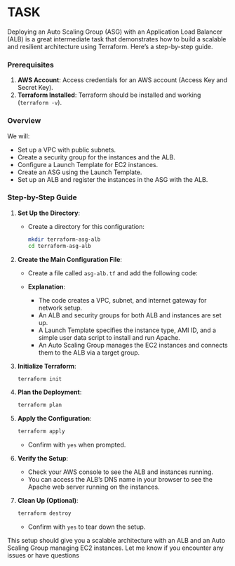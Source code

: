# TASK
Deploying an Auto Scaling Group (ASG) with an Application Load Balancer (ALB) is a great intermediate task that demonstrates how to build a scalable and resilient architecture using Terraform. Here’s a step-by-step guide.

### Prerequisites
1. **AWS Account**: Access credentials for an AWS account (Access Key and Secret Key).
2. **Terraform Installed**: Terraform should be installed and working (`terraform -v`).

### Overview
We will:
- Set up a VPC with public subnets.
- Create a security group for the instances and the ALB.
- Configure a Launch Template for EC2 instances.
- Create an ASG using the Launch Template.
- Set up an ALB and register the instances in the ASG with the ALB.

### Step-by-Step Guide

1. **Set Up the Directory**:
   - Create a directory for this configuration:
     ```bash
     mkdir terraform-asg-alb
     cd terraform-asg-alb
     ```

2. **Create the Main Configuration File**:
   - Create a file called `asg-alb.tf` and add the following code:

   - **Explanation**:
     - The code creates a VPC, subnet, and internet gateway for network setup.
     - An ALB and security groups for both ALB and instances are set up.
     - A Launch Template specifies the instance type, AMI ID, and a simple user data script to install and run Apache.
     - An Auto Scaling Group manages the EC2 instances and connects them to the ALB via a target group.

3. **Initialize Terraform**:
   ```bash
   terraform init
   ```

4. **Plan the Deployment**:
   ```bash
   terraform plan
   ```

5. **Apply the Configuration**:
   ```bash
   terraform apply
   ```
   - Confirm with `yes` when prompted.

6. **Verify the Setup**:
   - Check your AWS console to see the ALB and instances running.
   - You can access the ALB’s DNS name in your browser to see the Apache web server running on the instances.

7. **Clean Up (Optional)**:
   ```bash
   terraform destroy
   ```
   - Confirm with `yes` to tear down the setup.

This setup should give you a scalable architecture with an ALB and an Auto Scaling Group managing EC2 instances. Let me know if you encounter any issues or have questions
